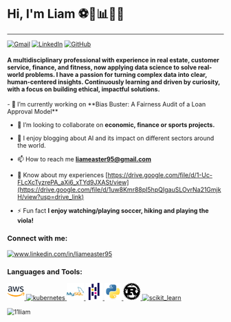 
<h1 align="left">Hi, I'm Liam ⚽️🎻📊✌🏽</h1>


***

[![Gmail](https://img.shields.io/badge/Gmail-D14836?style=for-the-badge&logo=gmail&logoColor=white)](mailto:liameaster95@gmail.com)
[![LinkedIn](https://img.shields.io/badge/LinkedIn-0077B5?style=for-the-badge&logo=linkedin&logoColor=white)](www.linkedin.com/in/liameaster95)
[![GitHub](https://img.shields.io/badge/GitHub-100000?style=for-the-badge&logo=github&logoColor=white)](https://github.com/11Liam)

<h4 align="left">A multidisciplinary professional with experience in real estate, customer service, finance, and fitness, now applying data science to solve real-world problems. I have a passion for turning complex data into clear, human-centered insights. Continuously learning and driven by curiosity, with a focus on building ethical, impactful solutions.</h4>
- 🔭 I’m currently working on **Bias Buster: A Fairness Audit of a Loan Approval Model**

- 👯 I’m looking to collaborate on **economic, finance or sports projects.**

- 📝 I enjoy blogging about AI and its impact on different sectors around the world.

- 📫 How to reach me **liameaster95@gmail.com**

- 📄 Know about my experiences [https://drive.google.com/file/d/1-Uc-FLcXcTyzrePA_aXi6_xTYd9JXASt/view](https://drive.google.com/file/d/1uw8Kmr88pI5hpQIgauSLOvrNa21GmjkH/view?usp=drive_link)

- ⚡ Fun fact **I enjoy watching/playing soccer, hiking and playing the viola!**

<h3 align="left">Connect with me:</h3>
<p align="left">
<a href="https://linkedin.com/in/www.linkedin.com/in/liameaster95" target="blank"><img align="center" src="https://raw.githubusercontent.com/rahuldkjain/github-profile-readme-generator/master/src/images/icons/Social/linked-in-alt.svg" alt="www.linkedin.com/in/liameaster95" height="30" width="40" /></a>
</p>

<h3 align="left">Languages and Tools:</h3>
<p align="left"> <a href="https://aws.amazon.com" target="_blank" rel="noreferrer"> <img src="https://raw.githubusercontent.com/devicons/devicon/master/icons/amazonwebservices/amazonwebservices-original-wordmark.svg" alt="aws" width="40" height="40"/> </a> <a href="https://kubernetes.io" target="_blank" rel="noreferrer"> <img src="https://www.vectorlogo.zone/logos/kubernetes/kubernetes-icon.svg" alt="kubernetes" width="40" height="40"/> </a> <a href="https://www.mysql.com/" target="_blank" rel="noreferrer"> <img src="https://raw.githubusercontent.com/devicons/devicon/master/icons/mysql/mysql-original-wordmark.svg" alt="mysql" width="40" height="40"/> </a> <a href="https://pandas.pydata.org/" target="_blank" rel="noreferrer"> <img src="https://raw.githubusercontent.com/devicons/devicon/2ae2a900d2f041da66e950e4d48052658d850630/icons/pandas/pandas-original.svg" alt="pandas" width="40" height="40"/> </a> <a href="https://www.python.org" target="_blank" rel="noreferrer"> <img src="https://raw.githubusercontent.com/devicons/devicon/master/icons/python/python-original.svg" alt="python" width="40" height="40"/> </a> <a href="https://www.rust-lang.org" target="_blank" rel="noreferrer"> <img src="https://raw.githubusercontent.com/devicons/devicon/master/icons/rust/rust-plain.svg" alt="rust" width="40" height="40"/> </a> <a href="https://scikit-learn.org/" target="_blank" rel="noreferrer"> <img src="https://upload.wikimedia.org/wikipedia/commons/0/05/Scikit_learn_logo_small.svg" alt="scikit_learn" width="40" height="40"/> </a> </p>

<p><img align="center" src="https://github-readme-stats.vercel.app/api/top-langs?username=11liam&show_icons=true&locale=en&layout=compact" alt="11liam" /></p>
